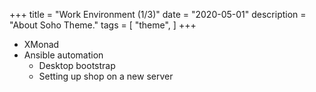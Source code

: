 +++
title = "Work Environment (1/3)"
date = "2020-05-01"
description = "About Soho Theme."
tags = [
    "theme",
]
+++

<!-- Over the course of the last 8 months, coinciding roughly with the onset of the covid-19 pandemic,
I have made the shift to a Windows-free, 99.2% automated working setup.
Let's just say that this was one of the most meaningful steps I've took on my
journey to become a better Computer Scientist. I've learned about bash, systemd,
the linux kernel and drivers, partitions and file system, hardware and firmware
and ransomware, about window managers and the myriad of bits and pieces that
make up a modern operating system, whether you like it canned Windows- or Linux- style. -->

* XMonad
* Ansible automation
  * Desktop bootstrap
  * Setting up shop on a new server
